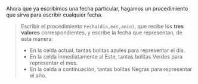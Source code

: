 Ahora que ya escribimos una fecha particular, hagamos un procedimiento que sirva para escribir cualquier fecha.
> Escribir el procedimiento `Fecha(dia,mes,anio)`, que recibe los **tres valores** correspondientes, y escribe la fecha que representan, de esta manera:
>
> * En la celda actual, tantas bolitas azules para representar el día.
> * En la celda inmediatamente al Este, tantas bolitas Verdes para representar el mes.
> * En la celda a continuación, tantas bolitas Negras para representar el año.